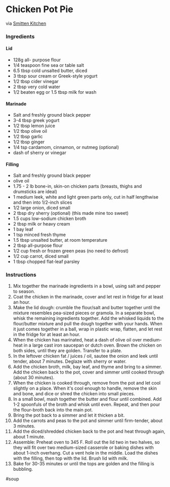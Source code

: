 # Chicken Pot Pie
via [Smitten Kitchen](https://smittenkitchen.com/2014/10/better-chicken-pot-pies/)

### Ingredients
#### Lid
* 128g all- purpose flour
* 1/4 teaspoon fine sea or table salt
* 6.5 tbsp cold unsalted butter, diced
* 3 tbsp sour cream or Greek-style yogurt
* 1/2 tbsp cider vinegar
* 2 tbsp very cold water
* 1/2 beaten egg or 1.5 tbsp milk for wash

#### Marinade
* Salt and freshly ground black pepper
* 3-4 tbsp greek yogurt
* 1/2 tbsp lemon juice
* 1/2 tbsp olive oil
* 1/2 tbsp garlic
* 1/2 tbsp ginger
* 1/4 tsp cardamom, cinnamon, or nutmeg (optional)
* dash of sherry or vinegar

#### Filling
* Salt and freshly ground black pepper
* olive oil
* 1.75 - 2 lb bone-in, skin-on chicken parts (breasts, thighs and drumsticks are ideal)
* 1 medium leek, white and light green parts only, cut in half lengthwise and then into 1/2-inch slices
* 1/2 large onion, diced small
* 2 tbsp dry sherry (optional) (this made mine too sweet)
* 1.5 cups low-sodium chicken broth
* 2 tbsp milk or heavy cream
* 1 bay leaf
* 1 tsp minced fresh thyme
* 1.5 tbsp unsalted butter, at room temperature
* 2 tbsp all-purpose flour
* 1/2 cup fresh or frozen green peas (no need to defrost)
* 1/2 cup carrot, diced small
* 1 tbsp chopped flat-leaf parsley

### Instructions
1. Mix together the marinade ingredients in a bowl, using salt and pepper to season. 
2. Coat the chicken in the marinade, cover and let rest in fridge for at least an hour.
3. Make the lid dough: crumble the flour/salt and butter together until the mixture resembles pea-sized pieces or gramola. In a separate bowl, whisk the remaining ingredients together. Add the whisked liquids to the flour/butter mixture and pull the dough together with your hands. When it just comes together in a ball, wrap in plastic wrap, flatten, and let rest in the fridge for at least an hour.
3. When the chicken has marinated, heat a dash of olive oil over medium-heat in a large cast iron saucepan or dutch oven. Brown the chicken on both sides, until they are golden. Transfer to a plate.
4. In the leftover chicken fat / juices / oil, sautee the onion and leek until tender, about 7 minutes. Deglaze with sherry or water. 
5. Add the chicken broth, milk, bay leaf, and thyme and bring to a simmer. Add the chicken back to the pot, cover and simmer until cooked through (about 30 minutes). 
6. When the chicken is cooked through, remove from the pot and let cool slightly on a place. When it's cool enough to handle, remove the skin and bone, and dice or shred the chicken into small pieces.
7. In a small bowl, mash together the butter and flour until combined. Add 1-2 spoonfuls of the broth and whisk until even. Repeat, and then pour the flour-broth back into the main pot.
8. Bring the pot back to a simmer and let it thicken a bit. 
9. Add the carrots and peas to the pot and simmer until firm-tender, about 3 minutes.
10. Add the diced/shredded chicken back to the pot and heat through again, about 1 minute.
11. Assemble: Preheat oven to 345 F. Roll out the lid two in two halves, so they will fit over two medium-sized casserole or baking dishes with about 1-inch overhang. Cut a vent hole in the middle. Load the dishes with the filling, then top with the lid. Brush lid with milk.
12. Bake for 30-35 minutes or until the tops are golden and the filling is bubbling.

#soup
